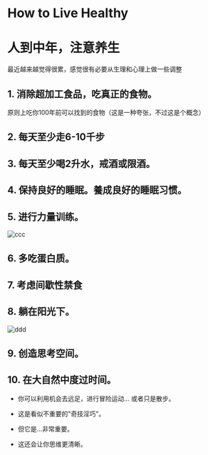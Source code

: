 # How to Live Healthy


# 人到中年，注意养生

最近越来越觉得很累，感觉很有必要从生理和心理上做一些调整



## 1. 消除超加工食品，吃真正的食物。

原则上吃你100年前可以找到的食物（这是一种夸张，不过这是个概念）

## 2. 每天至少走6-10千步


## 3. 每天至少喝2升水，戒酒或限酒。


## 4. 保持良好的睡眠。養成良好的睡眠习惯。


## 5. 进行力量训练。

![ccc](https://pbs.twimg.com/media/GcduHjYaMAEyvXi?format=jpg&name=small)

## 6. 多吃蛋白质。


## 7. 考虑间歇性禁食


## 8. 躺在阳光下。

![ddd](https://x.com/laobaishare/status/1857574491959984489/photo/1)

## 9. 创造思考空间。


## 10. 在大自然中度过时间。

- 你可以利用机会去远足，进行冒险运动... 或者只是散步。

- 这是看似不重要的"奇技淫巧"。

- 但它是...非常重要。

- 这还会让你思维更清晰。
